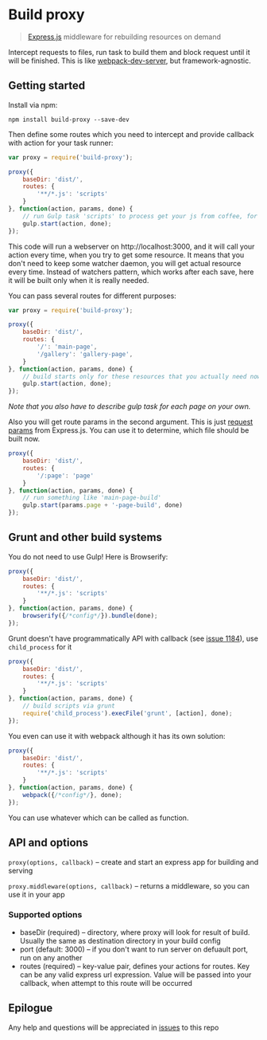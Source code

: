 # Build proxy

> [Express.js](http://expressjs.com/) middleware for rebuilding resources on demand
 
Intercept requests to files, run task to build them and block request until it will be finished.
This is like [webpack-dev-server](http://webpack.github.io/docs/webpack-dev-server.html), but framework-agnostic.  
 
## Getting started

Install via npm:

```
npm install build-proxy --save-dev
```

Then define some routes which you need to intercept and provide callback with action for your task runner:

```js
var proxy = require('build-proxy');

proxy({
    baseDir: 'dist/',
    routes: {
        '**/*.js': 'scripts'
    }
}, function(action, params, done) {
    // run Gulp task 'scripts' to process get your js from coffee, for example
    gulp.start(action, done);
});
```

This code will run a webserver on http://localhost:3000, and it will call your action every time, when you try to get
some resource. It means that you don't need to keep some watcher daemon, you will get actual resource every time. 
Instead of watchers pattern, which works after each save, here it will be built only when it is really needed.

You can pass several routes for different purposes:

```js
var proxy = require('build-proxy');

proxy({
    baseDir: 'dist/',
    routes: {
        '/': 'main-page',
        '/gallery': 'gallery-page',
    }
}, function(action, params, done) {
    // build starts only for these resources that you actually need now 
    gulp.start(action, done);
});
```

*Note that you also have to describe gulp task for each page on your own.*

Also you will get route params in the second argument. This is just [request params](http://expressjs.com/4x/api.html#req.params)
from Express.js. You can use it to determine, which file should be built now.

```js
proxy({
    baseDir: 'dist/',
    routes: {
        '/:page': 'page'
    }
}, function(action, params, done) {
    // run something like 'main-page-build'
    gulp.start(params.page + '-page-build', done)
});
```

## Grunt and other build systems

You do not need to use Gulp! Here is Browserify:

```js
proxy({
    baseDir: 'dist/',
    routes: {
        '**/*.js': 'scripts'
    }
}, function(action, params, done) {
    browserify({/*config*/}).bundle(done);
});
```

Grunt doesn't have programmatically API with callback (see [issue 1184](https://github.com/gruntjs/grunt/issues/1184)), 
use `child_process` for it

```js
proxy({
    baseDir: 'dist/',
    routes: {
        '**/*.js': 'scripts'
    }
}, function(action, params, done) {
    // build scripts via grunt
    require('child_process').execFile('grunt', [action], done);
});
```

You even can use it with webpack although it has its own solution:
 
```js
proxy({
    baseDir: 'dist/',
    routes: {
        '**/*.js': 'scripts'
    }
}, function(action, params, done) {
    webpack({/*config*/}, done);
});
```

You can use whatever which can be called as function.

## API and options

`proxy(options, callback)` – create and start an express app for building and serving
 
`proxy.middleware(options, callback)` – returns a middleware, so you can use it in your app

### Supported options

* baseDir (required) – directory, where proxy will look for result of build. Usually the same as destination directory 
in your build config
* port (default: 3000) – if you don't want to run server on defuault port, run on any another
* routes (required) – key-value pair, defines your actions for routes. Key can be any valid express url expression. 
Value will be passed into your callback, when attempt to this route will be occurred
  
## Epilogue

Any help and questions will be appreciated in [issues](https://github.com/just-boris/build-proxy/issues) to this repo
